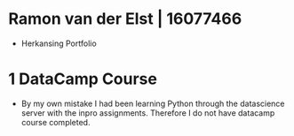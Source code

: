 # Ramon van der Elst | 16077466
* Herkansing Portfolio 

# 1 DataCamp Course
* By my own mistake I had been learning Python through the datascience server with the inpro assignments. Therefore I do not have datacamp course completed.

